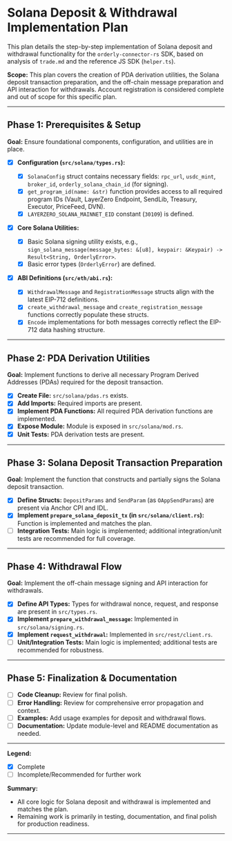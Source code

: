 # Solana Deposit & Withdrawal Implementation Plan

This plan details the step-by-step implementation of Solana deposit and withdrawal functionality for the `orderly-connector-rs` SDK, based on analysis of `trade.md` and the reference JS SDK (`helper.ts`).

**Scope:** This plan covers the creation of PDA derivation utilities, the Solana deposit transaction preparation, and the off-chain message preparation and API interaction for withdrawals. Account registration is considered complete and out of scope for this specific plan.

---

## Phase 1: Prerequisites & Setup

**Goal:** Ensure foundational components, configuration, and utilities are in place.

- [x] **Configuration (`src/solana/types.rs`):**

  - [x] `SolanaConfig` struct contains necessary fields: `rpc_url`, `usdc_mint`, `broker_id`, `orderly_solana_chain_id` (for signing).
  - [x] `get_program_id(name: &str)` function provides access to all required program IDs (Vault, LayerZero Endpoint, SendLib, Treasury, Executor, PriceFeed, DVN).
  - [x] `LAYERZERO_SOLANA_MAINNET_EID` constant (`30109`) is defined.

- [x] **Core Solana Utilities:**

  - [x] Basic Solana signing utility exists, e.g., `sign_solana_message(message_bytes: &[u8], keypair: &Keypair) -> Result<String, OrderlyError>`.
  - [x] Basic error types (`OrderlyError`) are defined.

- [x] **ABI Definitions (`src/eth/abi.rs`):**
  - [x] `WithdrawalMessage` and `RegistrationMessage` structs align with the latest EIP-712 definitions.
  - [x] `create_withdrawal_message` and `create_registration_message` functions correctly populate these structs.
  - [x] `Encode` implementations for both messages correctly reflect the EIP-712 data hashing structure.

---

## Phase 2: PDA Derivation Utilities

**Goal:** Implement functions to derive all necessary Program Derived Addresses (PDAs) required for the deposit transaction.

- [x] **Create File:** `src/solana/pdas.rs` exists.
- [x] **Add Imports:** Required imports are present.
- [x] **Implement PDA Functions:** All required PDA derivation functions are implemented.
- [x] **Expose Module:** Module is exposed in `src/solana/mod.rs`.
- [x] **Unit Tests:** PDA derivation tests are present.

---

## Phase 3: Solana Deposit Transaction Preparation

**Goal:** Implement the function that constructs and partially signs the Solana deposit transaction.

- [x] **Define Structs:** `DepositParams` and `SendParam` (as `OAppSendParams`) are present via Anchor CPI and IDL.
- [x] **Implement `prepare_solana_deposit_tx` (in `src/solana/client.rs`):** Function is implemented and matches the plan.
- [ ] **Integration Tests:** Main logic is implemented; additional integration/unit tests are recommended for full coverage.

---

## Phase 4: Withdrawal Flow

**Goal:** Implement the off-chain message signing and API interaction for withdrawals.

- [x] **Define API Types:** Types for withdrawal nonce, request, and response are present in `src/types.rs`.
- [x] **Implement `prepare_withdrawal_message`:** Implemented in `src/solana/signing.rs`.
- [x] **Implement `request_withdrawal`:** Implemented in `src/rest/client.rs`.
- [ ] **Unit/Integration Tests:** Main logic is implemented; additional tests are recommended for robustness.

---

## Phase 5: Finalization & Documentation

- [ ] **Code Cleanup:** Review for final polish.
- [ ] **Error Handling:** Review for comprehensive error propagation and context.
- [ ] **Examples:** Add usage examples for deposit and withdrawal flows.
- [ ] **Documentation:** Update module-level and README documentation as needed.

---

**Legend:**

- [x] Complete
- [ ] Incomplete/Recommended for further work

**Summary:**

- All core logic for Solana deposit and withdrawal is implemented and matches the plan.
- Remaining work is primarily in testing, documentation, and final polish for production readiness.

---
